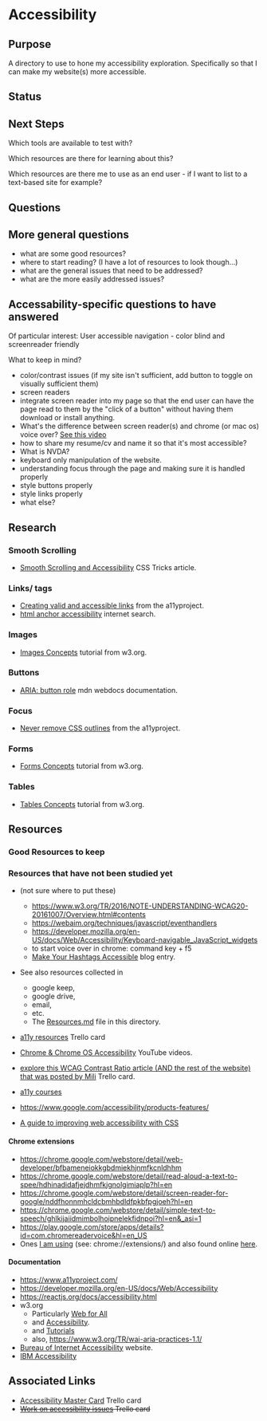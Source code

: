 # Accessibility

## Purpose
A directory to use to hone my accessibility exploration. Specifically so that I can make my website(s) more accessible.

## Status

## Next Steps
Which tools are available to test with?

Which resources are there for learning about this?

Which resources are there me to use as an end user - if I want to list to a text-based site for example?

## Questions
## More general questions
* what are some good resources?
* where to start reading? (I have a lot of resources to look though...)
* what are the general issues that need to be addressed?
* what are the more easily addressed issues?

## Accessability-specific questions to have answered


Of particular interest: User accessible navigation - color blind and screenreader friendly

What to keep in mind?

* color/contrast issues (if my site isn't sufficient, add button to toggle on visually sufficient them)
* screen readers
* integrate screen reader into my page so that the end user can have the page read to them by the "click of a button" without having them download or install anything.
* What's the difference between screen reader(s) and chrome (or mac os) voice over?
[See this video](https://www.youtube.com/watch?v=Lktz1KXbTOU)
* how to share my resume/cv and name it so that it's most accessible?
* What is NVDA?
* keyboard only manipulation of the website.
* understanding focus through the page and making sure it is handled properly
* style buttons properly
* style links properly
* what else?

## Research
### Smooth Scrolling
* [Smooth Scrolling and Accessibility](https://css-tricks.com/smooth-scrolling-accessibility/) CSS Tricks article.

### Links/<a> tags
* [Creating valid and accessible links](https://www.a11yproject.com/posts/2019-02-15-creating-valid-and-accessible-links/) from the a11yproject.
* [html anchor accessibility](https://www.google.com/search?q=html+anchor+accessibility&oq=html+anchor+accessibility&aqs=chrome..69i57.6984j0j4&sourceid=chrome&ie=UTF-8) internet search.

### Images
* [Images Concepts](https://www.w3.org/WAI/tutorials/images/) tutorial from w3.org.

### Buttons
* [ARIA: button role](https://developer.mozilla.org/en-US/docs/Web/Accessibility/ARIA/Roles/button_role) mdn webdocs documentation.

### Focus
* [Never remove CSS outlines](https://www.a11yproject.com/posts/2013-01-25-never-remove-css-outlines/) from the a11yproject.

### Forms
* [Forms Concepts](https://www.w3.org/WAI/tutorials/forms/) tutorial from w3.org.

### Tables
* [Tables Concepts](https://www.w3.org/WAI/tutorials/tables/) tutorial from w3.org.

## Resources
### Good Resources to keep
### Resources that have not been studied yet
* (not sure where to put these)
  * https://www.w3.org/TR/2016/NOTE-UNDERSTANDING-WCAG20-20161007/Overview.html#contents
  * https://webaim.org/techniques/javascript/eventhandlers
  * https://developer.mozilla.org/en-US/docs/Web/Accessibility/Keyboard-navigable_JavaScript_widgets
  * to start voice over in chrome: command key + f5
  * [Make Your Hashtags Accessible](https://www.boia.org/blog/make-your-hashtags-accessible) blog entry. 

* See also resources collected in 
  * google keep, 
  * google drive, 
  * email, 
  * etc.
  * The [Resources.md](https://github.com/JamieBort/LearningDirectory/blob/master/Accessibility/Resources.md) file in this directory.

* [a11y resources](https://trello.com/c/nSgl3vaI/437-a11y-resources) Trello card

* [Chrome & Chrome OS Accessibility](https://www.youtube.com/playlist?list=PL5aqr5w5fRe7QWzXhqxrilIVduWEmLHM2) YouTube videos.

* [explore this WCAG Contrast Ratio article (AND the rest of the website) that was posted by Mili](https://trello.com/c/bgdUXGZM/436-explore-this-article-and-the-rest-of-the-website-that-was-posted-by-mili) Trello card.

* [a11y courses](https://github.com/mgifford/a11y-courses)

* https://www.google.com/accessibility/products-features/

* [A guide to improving web accessibility with CSS](https://blog.logrocket.com/a-guide-to-improving-web-accessibility-with-css/)

#### Chrome extensions
* https://chrome.google.com/webstore/detail/web-developer/bfbameneiokkgbdmiekhjnmfkcnldhhm
* https://chrome.google.com/webstore/detail/read-aloud-a-text-to-spee/hdhinadidafjejdhmfkjgnolgimiaplp?hl=en
* https://chrome.google.com/webstore/detail/screen-reader-for-google/nddfhonnmhcldcbmhbdldfpkbfpgjoeh?hl=en
* https://chrome.google.com/webstore/detail/simple-text-to-speech/ghlkijaiidmimbolhoipnelekfidnpoi?hl=en&_asi=1
* https://play.google.com/store/apps/details?id=com.chromereadervoice&hl=en_US
* Ones [I am using](chrome://extensions/) (see: chrome://extensions/) and also found online [here](https://chrome.google.com/webstore/user/purchases?hl=en).

#### Documentation
* https://www.a11yproject.com/
* https://developer.mozilla.org/en-US/docs/Web/Accessibility
* https://reactjs.org/docs/accessibility.html
* w3.org
  * Particularly [Web for All](https://www.w3.org/Consortium/mission.html#principles)
  * and [Accessibility](https://www.w3.org/WAI/).
  * and [Tutorials](https://www.w3.org/WAI/tutorials/.)
  * also, https://www.w3.org/TR/wai-aria-practices-1.1/
* [Bureau of Internet Accessibility](https://www.boia.org/) website.
* [IBM Accessibility](https://www.ibm.com/able/)

## Associated Links
* [Accessibility Master Card](https://trello.com/c/QiXs2V0r/164-accessibility-master-card) Trello card
* ~~[Work on accessibility issues](https://trello.com/c/QiXs2V0r/164-work-on-accessibility-issues) Trello card~~
